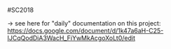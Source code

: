 #SC2018

-> see here for "daily" documentation on this project: https://docs.google.com/document/d/1k47a6aH-C25-IJCqQodDiA3WacH_FiYwMkAcgoXoLt0/edit
